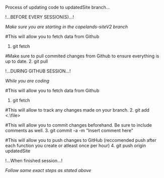 Process of updating code to updatedSite branch...

!...BEFORE EVERY SESSION(S)...!

*Make sure you are starting in the copelands-siteV2 branch*

#This will allow you to fetch data from Github
1. git fetch

#Make sure to pull commited changes from Github to ensure everything is up to date.
2. git pull

!...DURING GITHUB SESSION...!

*While you are coding*

#This will allow you to fetch data from Github
1. git fetch

#This will allow to track any changes made on your branch.
2. git add <.\file>

#This will allow you to commit changes beforehand. Be sure to include comments as well.
3. git commit -a -m "Insert comment here"

#This will allow you to push changes to GitHub (reccomended push after each function you create or atleast once per hour)
4. git push origin updatedSite

!...When finished session...!

*Follow same exact steps as stated above*
